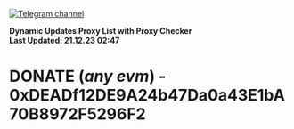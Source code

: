 [![Telegram channel](https://img.shields.io/endpoint?url=https://runkit.io/damiankrawczyk/telegram-badge/branches/master?url=https://t.me/n4z4v0d)](https://t.me/n4z4v0d) 

**Dynamic Updates Proxy List with Proxy Checker**  
**Last Updated: 21.12.23 02:47**

# DONATE (_any evm_) - 0xDEADf12DE9A24b47Da0a43E1bA70B8972F5296F2
